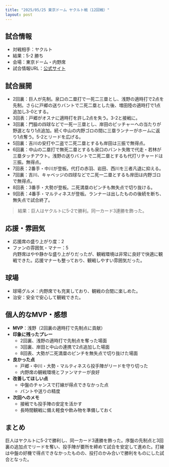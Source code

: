```yaml
---
title: "2025/05/25 東京ドーム ヤクルト戦（12回戦）"
layout: post
---
```


## 試合情報
- 対戦相手：ヤクルト
- 結果：5-2 勝ち
- 会場：東京ドーム・内野席
- 試合情報URL：[公式サイト](https://www.giants.jp/game/20250525_8003_1/)

<!--more-->

## 試合展開
- 2回裏：巨人が先制。泉口の二塁打で一死二三塁とし、浅野の適時打で2点を先制。さらに戸郷の送りバントで二死二塁とした後、増田陸の適時打で1点追加し3-0とする。
- 3回表：戸郷がオスナに適時打を許し2点を失う。3-2と接戦に。
- 3回裏：門脇の四球などで一死一三塁とし、岸田のピッチャーへの当たりが野選となり1点追加。続く中山の内野ゴロの間に三塁ランナーがホームに返り1点奪う。5-2とリードを広げる。
- 5回裏：吉川の安打や二盗で二死二塁とするも岸田は三振で無得点。
- 6回裏：中山の二塁打で無死二塁とするも泉口のバント失敗で代走・若林が三塁タッチアウト。浅野の送りバントで二死二塁とするも代打リチャードは三振。無得点。
- 7回表：2番手・中川が登板。代打の赤羽、岩田、西川を三者凡退に抑える。
- 7回裏：吉川、キャベッジの四球などで二死一二塁とするも岸田は内野ゴロで無得点。
- 8回表：3番手・大勢が登板。二死満塁のピンチも無失点で切り抜ける。
- 9回表：4番手・マルティネスが登板。ランナーは出したものの後続を断ち、無失点で試合終了。

> 結果：巨人はヤクルトに5-2で勝利。同一カード3連勝を飾った。

## 応援・雰囲気
- 応援席の盛り上がり度：2  
- ファンの雰囲気・マナー：5  
内野席はやや静かな盛り上がりだったが、観戦環境は非常に良好で快適に観戦できた。応援マナーも整っており、観戦しやすい雰囲気だった。

## 球場
- 球場グルメ：内野席でも充実しており、観戦の合間に楽しめた。  
- 治安：安全で安心して観戦できた。

## 個人的なMVP・感想
- **MVP**：浅野（2回裏の適時打で先制点に貢献）  
- **印象に残ったプレー**  
  - 2回裏、浅野の適時打で先制点を奪った場面  
  - 3回裏、岸田と中山の連携で2点追加した場面  
  - 8回表、大勢が二死満塁のピンチを無失点で切り抜けた場面  
- **良かった点**  
  - 戸郷・中川・大勢・マルティネスら投手陣がリードを守り切った  
  - 内野席の観戦環境とファンマナーが良好  
- **改善してほしい点**  
  - 中盤のチャンスで打線が得点できなかった点  
  - バントや送りの精度  
- **次回へのメモ**  
  - 接戦でも投手陣の安定を活かす  
  - 長時間観戦に備え軽食や飲み物を準備しておく

## まとめ
巨人はヤクルトに5-2で勝利し、同一カード3連勝を飾った。序盤の先制点と3回裏の追加点でリードを奪い、投手陣が要所を締めて試合を安定して進めた。打線は中盤の好機で得点できなかったものの、投打のかみ合いで勝利をものにした試合となった。
